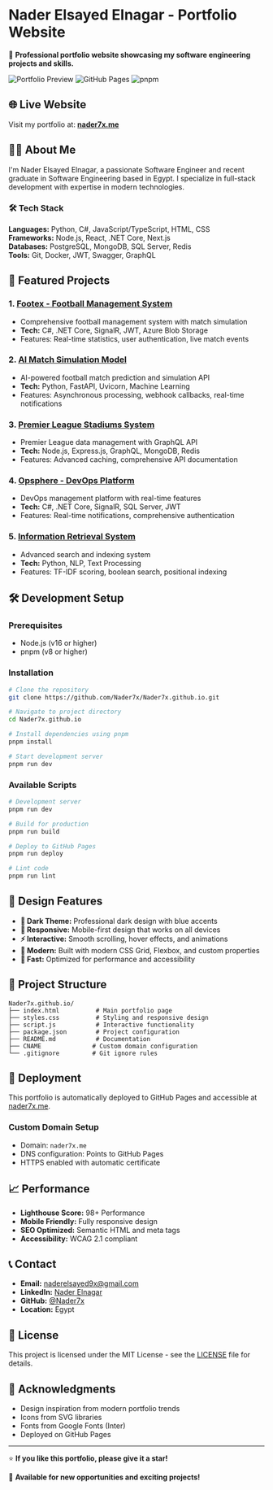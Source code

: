 # Nader Elsayed Elnagar - Portfolio Website

🚀 **Professional portfolio website showcasing my software engineering projects and skills.**

![Portfolio Preview](https://img.shields.io/badge/Status-Live-brightgreen)
![GitHub Pages](https://img.shields.io/badge/Deployed%20on-GitHub%20Pages-blue)
![pnpm](https://img.shields.io/badge/Package%20Manager-pnpm-orange)

## 🌐 Live Website

Visit my portfolio at: **[nader7x.me](https://nader7x.me)**

## 👨‍💻 About Me

I'm Nader Elsayed Elnagar, a passionate Software Engineer and recent graduate in Software Engineering based in Egypt. I specialize in full-stack development with expertise in modern technologies.

### 🛠️ Tech Stack

**Languages:** Python, C#, JavaScript/TypeScript, HTML, CSS  
**Frameworks:** Node.js, React, .NET Core, Next.js  
**Databases:** PostgreSQL, MongoDB, SQL Server, Redis  
**Tools:** Git, Docker, JWT, Swagger, GraphQL

## 🚀 Featured Projects

### 1. [Footex - Football Management System](https://github.com/Nader7x/Footex)
- Comprehensive football management system with match simulation
- **Tech:** C#, .NET Core, SignalR, JWT, Azure Blob Storage
- Features: Real-time statistics, user authentication, live match events

### 2. [AI Match Simulation Model](https://github.com/Nader7x/MatchSimulationModel)
- AI-powered football match prediction and simulation API
- **Tech:** Python, FastAPI, Uvicorn, Machine Learning
- Features: Asynchronous processing, webhook callbacks, real-time notifications

### 3. [Premier League Stadiums System](https://github.com/Nader7x/PremierLeagueStadiums)
- Premier League data management with GraphQL API
- **Tech:** Node.js, Express.js, GraphQL, MongoDB, Redis
- Features: Advanced caching, comprehensive API documentation

### 4. [Opsphere - DevOps Platform](https://github.com/Nader7x/DevOpsWebsite)
- DevOps management platform with real-time features
- **Tech:** C#, .NET Core, SignalR, SQL Server, JWT
- Features: Real-time notifications, comprehensive authentication

### 5. [Information Retrieval System](https://github.com/Nader7x/IRProject)
- Advanced search and indexing system
- **Tech:** Python, NLP, Text Processing
- Features: TF-IDF scoring, boolean search, positional indexing

## 🛠️ Development Setup

### Prerequisites
- Node.js (v16 or higher)
- pnpm (v8 or higher)

### Installation

```bash
# Clone the repository
git clone https://github.com/Nader7x/Nader7x.github.io.git

# Navigate to project directory
cd Nader7x.github.io

# Install dependencies using pnpm
pnpm install

# Start development server
pnpm run dev
```

### Available Scripts

```bash
# Development server
pnpm run dev

# Build for production
pnpm run build

# Deploy to GitHub Pages
pnpm run deploy

# Lint code
pnpm run lint
```

## 🎨 Design Features

- **🌙 Dark Theme:** Professional dark design with blue accents
- **📱 Responsive:** Mobile-first design that works on all devices
- **⚡ Interactive:** Smooth scrolling, hover effects, and animations
- **🎯 Modern:** Built with modern CSS Grid, Flexbox, and custom properties
- **🚀 Fast:** Optimized for performance and accessibility

## 📁 Project Structure

```
Nader7x.github.io/
├── index.html          # Main portfolio page
├── styles.css          # Styling and responsive design
├── script.js           # Interactive functionality
├── package.json        # Project configuration
├── README.md           # Documentation
├── CNAME              # Custom domain configuration
└── .gitignore         # Git ignore rules
```

## 🚀 Deployment

This portfolio is automatically deployed to GitHub Pages and accessible at [nader7x.me](https://nader7x.me).

### Custom Domain Setup
- Domain: `nader7x.me`
- DNS configuration: Points to GitHub Pages
- HTTPS enabled with automatic certificate

## 📈 Performance

- **Lighthouse Score:** 98+ Performance
- **Mobile Friendly:** Fully responsive design
- **SEO Optimized:** Semantic HTML and meta tags
- **Accessibility:** WCAG 2.1 compliant

## 📞 Contact

- **Email:** [naderelsayed9x@gmail.com](mailto:naderelsayed9x@gmail.com)
- **LinkedIn:** [Nader Elnagar](https://www.linkedin.com/in/nader-elnagar-430251231)
- **GitHub:** [@Nader7x](https://github.com/Nader7x)
- **Location:** Egypt

## 📄 License

This project is licensed under the MIT License - see the [LICENSE](LICENSE) file for details.

## 🙏 Acknowledgments

- Design inspiration from modern portfolio trends
- Icons from SVG libraries
- Fonts from Google Fonts (Inter)
- Deployed on GitHub Pages

---

⭐ **If you like this portfolio, please give it a star!**

💼 **Available for new opportunities and exciting projects!**
